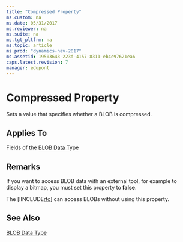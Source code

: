 ```yaml
---
title: "Compressed Property"
ms.custom: na
ms.date: 05/31/2017
ms.reviewer: na
ms.suite: na
ms.tgt_pltfrm: na
ms.topic: article
ms.prod: "dynamics-nav-2017"
ms.assetid: 19503643-223d-4157-8311-eb4e97621ea6
caps.latest.revision: 7
manager: edupont
---
```

# Compressed Property
Sets a value that specifies whether a BLOB is compressed.  
  
## Applies To  
 Fields of the [BLOB Data Type](../datatypes/devenv-blob-data-type.md)  
  
## Remarks  
 If you want to access BLOB data with an external tool, for example to display a bitmap, you must set this property to **false**.  
  
 The [!INCLUDE[rtc](../includes/rtc_md.md)] can access BLOBs without using this property.  
  
## See Also  
 [BLOB Data Type](../datatypes/devenv-blob-data-type.md)
